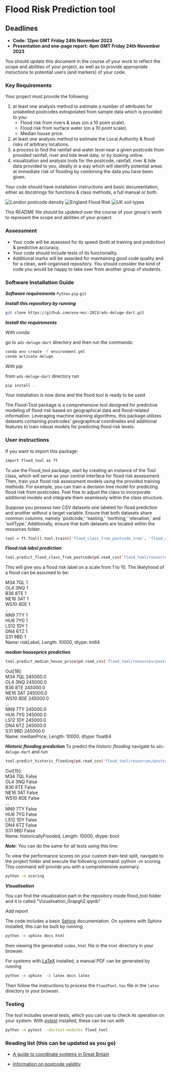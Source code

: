 # Flood Risk Prediction tool

## Deadlines
-  **Code: 12pm GMT Friday 24th November 2023**
-  **Presentation and one-page report: 4pm GMT Friday 24th November 2023**

You should update this document in the course of your work to reflect the scope and abilities of your project, as well as to provide appropriate instuctions to potential users (and markers) of your code.

### Key Requirements

Your project must provide the following:

 1. at least one analysis method to estimate a number of attributes for unlabelled postcodes extrapolated from sample data which is provided to you:
    - Flood risk from rivers & seas (on a 10 point scale).
    - Flood risk from surface water (on a 10 point scale).
    - Median house price.
 2. at least one analysis method to estimate the Local Authority & flood risks of arbitrary locations. 
 3. a process to find the rainfall and water level near a given postcode from provided rainfall, river and tide level data, or by looking online.
 4. visualization and analysis tools for the postcode, rainfall, river & tide data provided to you, ideally in a way which will identify potential areas at immediate risk of flooding by combining the data you have been given.
 
 Your code should have installation instructions and basic documentation, either as docstrings for functions & class methods, a full manual or both.

![London postcode density](images/LondonPostcodeDensity.png)
![England Flood Risk](images/EnglandFloodRisk.png)
![UK soil types](images/UKSoilTypes.png)

This README file *should be updated* over the course of your group's work to represent the scope and abilities of your project.

### Assessment

 - Your code will be assessed for its speed (both at training and prediction) & predictive accuracy.
 - Your code should include tests of its functionality.
 - Additional marks will be awarded for maintaining good code quality and for a clean, well-organised repository. You should consider the kind of code you would be happy to take over from another group of students.

 ### Software Installation Guide

***Software requirements***
`Python` 
`pip`
`git`

***Install this repository by running***
```bash
git clone https://github.com/ese-msc-2023/ads-deluge-dart.git
```
***Install the requirements***

*With conda*

go to `ads-deluge-dart` directory and then run the commands:

```bash
conda env create -f environment.yml
conda activate deluge
```

*With pip*

from `ads-deluge-dart` directory run

```bash
pip install .
```

Your installation is now done and the flood tool is ready to be used

The Flood-Tool package is a comprehensive tool designed for predictive modeling of flood risk based on geographical data and flood-related information. Leveraging machine learning algorithms, this package utilizes datasets containing postcodes' geographical coordinates and additional features to train robust models for predicting flood risk levels.

### User instructions

If you want to import this package:

```bash
import flood_tool as ft
```

To use the Flood_tool package, start by creating an instance of the Tool class, which will serve as your central interface for flood risk assessment. Then, train your flood risk assessment models using the provided training methods. For example, you can train a decision tree model for predicting flood risk from postcodes. Feel free to adjust the class to incorporate additional models and integrate them seamlessly within the class structure.

Suppose you possess two CSV datasets one labeled for flood prediction and another without a target variable. Ensure that both datasets share common columns, namely 'postcode,' 'easting,' 'northing,' 'elevation,' and 'soilType.' Additionally, ensure that both datasets are located within the resources folder.

```bash
tool = ft.Tool().tool.train(['flood_class_from_postcode_tree', 'flood_class_from_locations_tree', 'historic_flooding_rf', 'house_price_rf_filter'])
```

***Flood risk label prediction***


```bash
tool.predict_flood_class_from_postcode(pd.read_csv('flood_tool/resources/postcodes_unlabelled.csv').postcode.to_list())
```
This will give you a flood risk label on a scale from 1 to 10. The likelyhood of a flood can be assumed to be:

M34 7QL     1<br>
OL4 3NQ     1<br>
B36 8TE     1<br>
NE16 3AT    1<br>
WS10 8DE    1<br>
           ..<br>
NN9 7TY     1<br>
HU6 7YG     1<br>
LS12 1DY    1<br>
DN4 6TZ     1<br>
S31 9BD     1<br>
Name: riskLabel, Length: 10000, dtype: int64<br>


***median houseprice prediction***

```bash
tool.predict_median_house_price(pd.read_csv('flood_tool/resources/postcodes_unlabelled.csv').postcode.to_list())
```

Out[18]: <br>
M34 7QL     245000.0<br>
OL4 3NQ     245000.0<br>
B36 8TE     245000.0<br>
NE16 3AT    245000.0<br>
WS10 8DE    245000.0<br>
              ...<br>
NN9 7TY     245000.0<br>
HU6 7YG     245000.0<br>
LS12 1DY    245000.0<br>
DN4 6TZ     245000.0<br>
S31 9BD     245000.0<br>
Name: medianPrice, Length: 10000, dtype: float64<br>


***Historic flooding prediction***
To predict the *historic flooding* navigate to `ads-deluge-dart` and run

```bash
tool.predict_historic_flooding(pd.read_csv('flood_tool/resources/postcodes_unlabelled.csv').postcode.to_list())
```

Out[15]: <br>
M34 7QL     False<br>
OL4 3NQ     False<br>
B36 8TE     False<br>
NE16 3AT    False<br>
WS10 8DE    False<br>
            ...<br>
NN9 7TY     False<br>
HU6 7YG     False<br>
LS12 1DY    False<br>
DN4 6TZ     False<br>
S31 9BD     False<br>
Name: historicallyFlooded, Length: 10000, dtype: bool<br>


***Note***: You can do the same for all tests using this line:

To view the performance scores on your custom train-test split, navigate to the project folder and execute the following command: python -m scoring. This command will provide you with a comprehensive summary.

```bash
python -m scoring
```


***Visualisation***

You can find the visualization part in the repository inside flood_tool folder and it is called "Vizualisation_Grapgh2.ipynb"




*Add report*

The code includes a basic [Sphinx](https://www.sphinx-doc.org) documentation. On systems with Sphinx installed, this can be built by running

```bash
python -m sphinx docs html
```

then viewing the generated `index.html` file in the `html` directory in your browser.

For systems with [LaTeX](https://www.latex-project.org/get/) installed, a manual PDF can be generated by running

```bash
python -m sphinx  -b latex docs latex
```

Then follow the instructions to process the `FloodTool.tex` file in the `latex` directory in your browser.

### Testing

The tool includes several tests, which you can use to check its operation on your system. With [pytest](https://doc.pytest.org/en/latest) installed, these can be run with

```bash
python -m pytest --doctest-modules flood_tool
```

### Reading list (this can be updated as you go)

 - [A guide to coordinate systems in Great Britain](https://webarchive.nationalarchives.gov.uk/20081023180830/http://www.ordnancesurvey.co.uk/oswebsite/gps/information/coordinatesystemsinfo/guidecontents/index.html)

 - [Information on postcode validity](https://assets.publishing.service.gov.uk/government/uploads/system/uploads/attachment_data/file/283357/ILRSpecification2013_14Appendix_C_Dec2012_v1.pdf)
